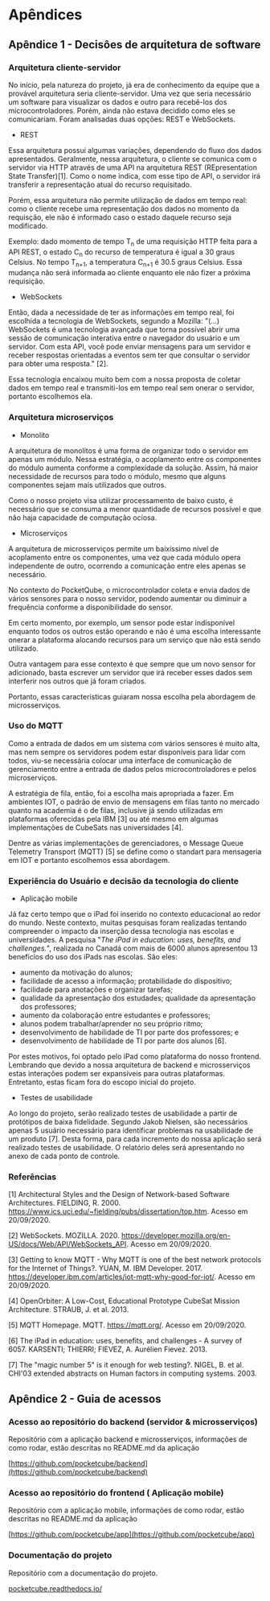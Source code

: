 # Apêndices

## Apêndice 1 - Decisôes de arquitetura de software

### Arquitetura cliente-servidor

No início, pela natureza do projeto, já era de conhecimento da equipe que a provável arquitetura seria cliente-servidor. Uma vez que seria necessário um software para visualizar os dados e outro para recebê-los dos microcontroladores. Porém, ainda não estava decidido como eles se comunicariam. Foram analisadas duas opções: REST e WebSockets.

* REST

Essa arquitetura possui algumas variações, dependendo do fluxo dos dados apresentados. Geralmente, nessa arquitetura, o cliente se comunica com o servidor via HTTP através de uma API na arquitetura REST (REpresentation State Transfer)[1]. Como o nome indica, com esse tipo de API, o servidor irá transferir a representação atual do recurso requisitado.

Porém, essa arquitetura não permite utilização de dados em tempo real: como o cliente recebe uma representação dos dados no momento da requisção, ele não é informado caso o estado daquele recurso seja modificado. 

Exemplo: dado momento de tempo T<sub>n</sub> de uma requisição HTTP feita para a API REST, o estado C<sub>n</sub> do recurso de temperatura é igual a 30 graus Celsius. No tempo T<sub>n+1</sub>, a temperatura C<sub>n+1</sub> é 30.5 graus Celsius. Essa mudança não será informada ao cliente enquanto ele não fizer a próxima requisição. 

* WebSockets

Então, dada a necessidade de ter as informações em tempo real, foi escolhida a tecnologia de WebSockets, segundo a Mozilla: "(...) WebSockets é uma tecnologia avançada que torna possível abrir uma sessão de comunicação interativa entre o navegador do usuário e um servidor. Com esta API, você pode enviar mensagens para um servidor e receber respostas orientadas a eventos sem ter que consultar o servidor para obter uma resposta." [2].

Essa tecnologia encaixou muito bem com a nossa proposta de coletar dados em tempo real e transmiti-los em tempo real sem onerar o servidor, portanto escolhemos ela.

### Arquitetura microserviços

* Monolito

A arquitetura de monolitos é uma forma de organizar todo o servidor em apenas um módulo. Nessa estratégia, o acoplamento entre os componentes do módulo aumenta conforme a complexidade da solução. Assim, há maior necessidade de recursos para todo o módulo, mesmo que alguns componentes sejam mais utilizados que outros.

Como o nosso projeto visa utilizar processamento de baixo custo, é necessário que se consuma a menor quantidade de recursos possível e que não haja capacidade de computação ociosa.

* Microserviços

A arquitetura de microsserviços permite um baixíssimo nível de acoplamento entre os componentes, uma vez que cada módulo opera independente de outro, ocorrendo a comunicação entre eles apenas se necessário. 

No contexto do PocketQube, o microcontrolador coleta e envia dados de vários sensores para o nosso servidor, podendo aumentar ou diminuir a frequência conforme a disponibilidade do sensor. 

Em certo momento, por exemplo, um sensor pode estar indisponível enquanto todos os outros estão operando e não é uma escolha interessante onerar a plataforma alocando recursos para um serviço que não está sendo utilizado.

Outra vantagem para esse contexto é que sempre que um novo sensor for adicionado, basta escrever um servidor que irá receber esses dados sem interferir nos outros que já foram criados.

Portanto, essas características guiaram nossa escolha pela abordagem de microsserviços.

### Uso do MQTT

Como a entrada de dados em um sistema com vários sensores é muito alta, mas nem sempre os servidores podem estar disponíveis para lidar com todos, viu-se necessária colocar uma interface de comunicação de gerenciamento entre a entrada de dados pelos microcontroladores e pelos microserviços.

A estratégia de fila, então, foi a escolha mais apropriada a fazer. Em ambientes IOT, o padrão de envio de mensagens em filas tanto no mercado quanto na academia é o de filas, inclusive já sendo utilizadas em plataformas oferecidas pela IBM [3] ou até mesmo em algumas implementações de CubeSats nas universidades [4].

Dentre as várias implementações de gerenciadores, o Message Queue Telemetry Transport (MQTT) [5] se define como o standart para mensageria em IOT e portanto escolhemos essa abordagem.

### Experiência do Usuário e decisão da tecnologia do cliente

* Aplicação mobile

Já faz certo tempo que o iPad foi inserido no contexto educacional ao redor do mundo. Neste contexto, muitas pesquisas foram realizadas tentando compreender o impacto da inserção dessa tecnologia nas escolas e universidades. A pesquisa "*The iPad in education: uses, benefits, and challenges.*", realizada no Canadá com mais de 6000 alunos apresentou 13 benefícios do uso dos iPads nas escolas. São eles: 

* aumento da motivação do alunos; 
* facilidade de acesso a informação; protabilidade do dispositivo; 
* facilidade para anotações e organizar tarefas; 
* qualidade da apresentação dos estudades; qualidade da apresentação dos professores; 
* aumento da colaboração entre estudantes e professores; 
* alunos podem trabalhar/aprender no seu próprio ritmo; 
* desenvolvimento de habilidade de TI por parte dos professores; e
* desenvolvimento de habilidade de TI por parte dos alunos [6].

Por estes motivos, foi optado pelo iPad como plataforma do nosso frontend. Lembrando que devido a nossa arquitetura de backend e microsserviços estas interações podem ser expansíveis para outras plataformas. Entretanto, estas ficam fora do escopo inicial do projeto.

* Testes de usabilidade 

Ao longo do projeto, serão realizado testes de usabilidade a partir de protótipos de baixa fidelidade. Segundo Jakob Nielsen, são necessários apenas 5 usuário necessário para identificar problemas na usabilidade de um produto [7]. Desta forma, para cada incremento do nossa aplicação será realizado testes de usabilidade. O relatório deles será apresentando no anexo de cada ponto de controle.

### Referências

[1] Architectural Styles and
the Design of Network-based Software Architectures. FIELDING, R. 2000. https://www.ics.uci.edu/~fielding/pubs/dissertation/top.htm. Acesso em 20/09/2020.

[2] WebSockets. MOZILLA. 2020. https://developer.mozilla.org/en-US/docs/Web/API/WebSockets_API. Acesso em 20/09/2020.

[3] Getting to know MQTT - Why MQTT is one of the best network protocols for the Internet of Things?. YUAN, M. IBM Developer. 2017. https://developer.ibm.com/articles/iot-mqtt-why-good-for-iot/. Acesso em 20/09/2020.

[4] OpenOrbiter: A Low-Cost, Educational Prototype CubeSat
Mission Architecture. STRAUB, J. et al. 2013.

[5] MQTT Homepage. MQTT. https://mqtt.org/. Acesso em 20/09/2020.

[6] The iPad in education: uses, benefits, and challenges - A survey of 6057. KARSENTI; THIERRI; FIEVEZ, A. Aurélien Fievez. 2013.

[7] The "magic number 5" is it enough for web testing?. NIGEL, B. et al.  CHI'03 extended abstracts on Human factors in computing systems. 2003.

## Apêndice 2 - Guia de acessos 

### Acesso ao repositório do backend (servidor & microsserviços)

Repositório com a aplicação backend e microsserviços, informações de como rodar, estão descritas no README.md da aplicação

[https://github.com/pocketcube/backend](https://github.com/pocketcube/backend)

### Acesso ao repositório do frontend ( Aplicação mobile)

Repositório com a aplicação mobile, informações de como rodar, estão descritas no README.md da aplicação

[https://github.com/pocketcube/app](https://github.com/pocketcube/app)

### Documentação do projeto 

Repositório com a documentação do projeto.

[pocketcube.readthedocs.io/](pocketcube.readthedocs.io/)